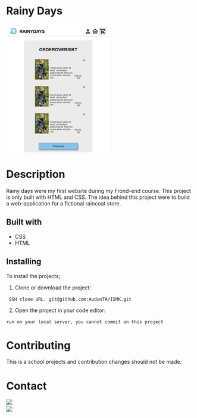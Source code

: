 # Rainy Days

![The PlantSpire homepage](https://github.com/AudunTA/RainyDays/blob/main/rainy.png "Logo")



# Description
Rainy days were my first website during my Frond-end course. This project is only built with HTML and CSS. The idea behind this project were to build a web-application for a fictional raincoat store.

## Built with

* CSS
* HTML


## Installing

To install the projects;

1. Clone or download the project:
 ```
  SSH clone URL: git@github.com:AudunTA/ISMK.git
 ```
2. Open the project in your code editor:
```
run on your local server, you cannot commit on this project
```

# Contributing
This is a school projects and contribution changes should not be made.


# Contact

[![](https://img.shields.io/badge/GitHub-100000?style=for-the-badge&logo=github&logoColor=white)](https://github.com/AudunTA) <br />
[![](https://img.shields.io/badge/LinkedIn-0077B5?style=for-the-badge&logo=linkedin&logoColor=white)](https://www.linkedin.com/in/audun-thompson-anderssen-79b3b3222/)




